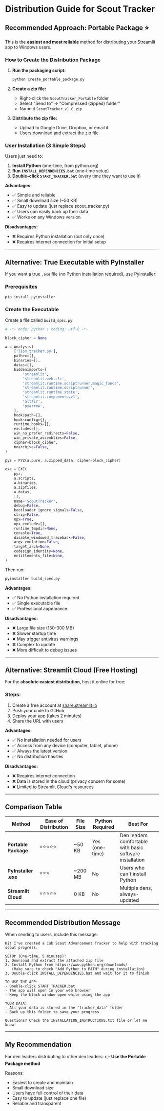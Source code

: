 # Distribution Guide for Scout Tracker

## Recommended Approach: Portable Package ⭐

This is the **easiest and most reliable** method for distributing your Streamlit app to Windows users.

### How to Create the Distribution Package

1. **Run the packaging script:**
   ```bash
   python create_portable_package.py
   ```

2. **Create a zip file:**
   - Right-click the `ScoutTracker_Portable` folder
   - Select "Send to" → "Compressed (zipped) folder"
   - Name it `ScoutTracker_v1.0.zip`

3. **Distribute the zip file:**
   - Upload to Google Drive, Dropbox, or email it
   - Users download and extract the zip file

### User Installation (3 Simple Steps)

Users just need to:
1. **Install Python** (one-time, from python.org)
2. **Run `INSTALL_DEPENDENCIES.bat`** (one-time setup)
3. **Double-click `START_TRACKER.bat`** (every time they want to use it)

**Advantages:**
- ✅ Simple and reliable
- ✅ Small download size (~50 KB)
- ✅ Easy to update (just replace scout_tracker.py)
- ✅ Users can easily back up their data
- ✅ Works on any Windows version

**Disadvantages:**
- ❌ Requires Python installation (but only once)
- ❌ Requires internet connection for initial setup

---

## Alternative: True Executable with PyInstaller

If you want a true `.exe` file (no Python installation required), use PyInstaller:

### Prerequisites
```bash
pip install pyinstaller
```

### Create the Executable

Create a file called `build_spec.py`:

```python
# -*- mode: python ; coding: utf-8 -*-

block_cipher = None

a = Analysis(
    ['lion_tracker.py'],
    pathex=[],
    binaries=[],
    datas=[],
    hiddenimports=[
        'streamlit',
        'streamlit.web.cli',
        'streamlit.runtime.scriptrunner.magic_funcs',
        'streamlit.runtime.scriptrunner',
        'streamlit.runtime.state',
        'streamlit.components.v1',
        'altair',
        'pyarrow',
    ],
    hookspath=[],
    hooksconfig={},
    runtime_hooks=[],
    excludes=[],
    win_no_prefer_redirects=False,
    win_private_assemblies=False,
    cipher=block_cipher,
    noarchive=False,
)

pyz = PYZ(a.pure, a.zipped_data, cipher=block_cipher)

exe = EXE(
    pyz,
    a.scripts,
    a.binaries,
    a.zipfiles,
    a.datas,
    [],
    name='ScoutTracker',
    debug=False,
    bootloader_ignore_signals=False,
    strip=False,
    upx=True,
    upx_exclude=[],
    runtime_tmpdir=None,
    console=True,
    disable_windowed_traceback=False,
    argv_emulation=False,
    target_arch=None,
    codesign_identity=None,
    entitlements_file=None,
)
```

Then run:
```bash
pyinstaller build_spec.py
```

**Advantages:**
- ✅ No Python installation required
- ✅ Single executable file
- ✅ Professional appearance

**Disadvantages:**
- ❌ Large file size (150-300 MB)
- ❌ Slower startup time
- ❌ May trigger antivirus warnings
- ❌ Complex to update
- ❌ More difficult to debug issues

---

## Alternative: Streamlit Cloud (Free Hosting)

For the **absolute easiest distribution**, host it online for free:

### Steps:
1. Create a free account at [share.streamlit.io](https://share.streamlit.io)
2. Push your code to GitHub
3. Deploy your app (takes 2 minutes)
4. Share the URL with users

**Advantages:**
- ✅ No installation needed for users
- ✅ Access from any device (computer, tablet, phone)
- ✅ Always the latest version
- ✅ No distribution hassles

**Disadvantages:**
- ❌ Requires internet connection
- ❌ Data is stored in the cloud (privacy concern for some)
- ❌ Limited to Streamlit Cloud's resources

---

## Comparison Table

| Method | Ease of Distribution | File Size | Python Required | Best For |
|--------|---------------------|-----------|-----------------|----------|
| **Portable Package** | ⭐⭐⭐⭐⭐ | ~50 KB | Yes (one-time) | Den leaders comfortable with basic software installation |
| **PyInstaller .exe** | ⭐⭐⭐ | ~200 MB | No | Users who can't install Python |
| **Streamlit Cloud** | ⭐⭐⭐⭐⭐ | 0 KB | No | Multiple dens, always-updated |

---

## Recommended Distribution Message

When sending to users, include this message:

```
Hi! I've created a Cub Scout Advancement Tracker to help with tracking scout progress.

SETUP (One-time, 5 minutes):
1. Download and extract the attached zip file
2. Install Python from https://www.python.org/downloads/
   (Make sure to check "Add Python to PATH" during installation)
3. Double-click INSTALL_DEPENDENCIES.bat and wait for it to finish

TO USE THE APP:
- Double-click START_TRACKER.bat
- The app will open in your web browser
- Keep the black window open while using the app

YOUR DATA:
- All your data is stored in the "tracker_data" folder
- Back up this folder to save your progress

Questions? Check the INSTALLATION_INSTRUCTIONS.txt file or let me know!
```

---

## My Recommendation

For den leaders distributing to other den leaders:
👉 **Use the Portable Package method**

Reasons:
- Easiest to create and maintain
- Small download size
- Users have full control of their data
- Easy to update (just replace one file)
- Reliable and transparent
